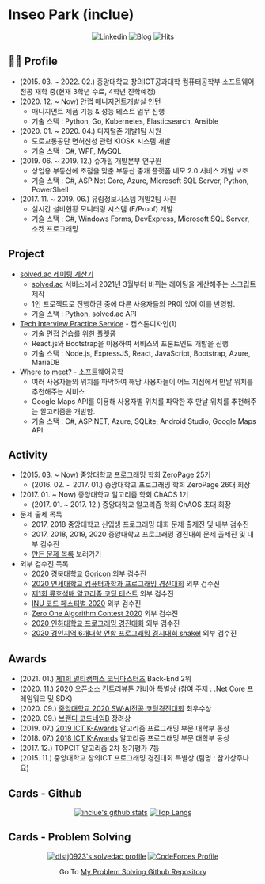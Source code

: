 # Inseo Park (inclue)

<div align="center">
 
[![Linkedin](https://img.shields.io/badge/-LinkedIn-blue?style=flat-square&logo=Linkedin&logoColor=white)](https://www.linkedin.com/in/inclue/)
[![Blog](http://img.shields.io/badge/-Tech%20blog-black?style=flat-square&logo=blogger&logoColor=white)](https://inclue.kr/)
[![Hits](https://hits.seeyoufarm.com/api/count/incr/badge.svg?url=https%3A%2F%2Fgithub.com%2Finclue)](https://github.com/inclue)

</div>

## 🙋‍♂️ Profile
 - (2015. 03. ~ 2022. 02.) 중앙대학교 창의ICT공과대학 컴퓨터공학부 소프트웨어전공 재학 중(현재 3학년 수료, 4학년 진학예정)
 - (2020. 12. ~ Now) 안랩 매니지먼트개발실 인턴
   - 매니지먼트 제품 기능 & 성능 테스트 업무 진행
   - 기술 스택 : Python, Go, Kubernetes, Elasticsearch, Ansible
 - (2020. 01. ~ 2020. 04.) 디지털존 개발1팀 사원
   - 도로교통공단 면허신청 관련 KIOSK 시스템 개발
   - 기술 스택 : C#, WPF, MySQL
 - (2019. 06. ~ 2019. 12.) 슈가힐 개발본부 연구원
   - 상업용 부동산에 초점을 맞춘 부동산 중개 플랫폼 네모 2.0 서비스 개발 보조
   - 기술 스택 : C#, ASP.Net Core, Azure, Microsoft SQL Server, Python, PowerShell
 - (2017. 11. ~ 2019. 06.) 유림정보시스템 개발2팀 사원
   - 실시간 설비현황 모니터링 시스템 (F/Proof) 개발
   - 기술 스택 : C#, Windows Forms, DevExpress, Microsoft SQL Server, 소켓 프로그래밍

## Project
 - [solved.ac 레이팅 계산기](https://github.com/inclue/SolvedacNewratingCalculator)
   - [solved.ac](https://solved.ac/) 서비스에서 2021년 3월부터 바뀌는 레이팅을 계산해주는 스크립트 제작
   - 1인 프로젝트로 진행하던 중에 다른 사용자들의 PR이 있어 이를 반영함.
   - 기술 스택 : Python, solved.ac API
 - [Tech Interview Practice Service](https://github.com/zeropage/tips) - 캡스톤디자인(1)
   - 기술 면접 연습를 위한 플랫폼
   - React.js와 Bootstrap을 이용하여 서비스의 프론트엔드 개발을 진행
   - 기술 스택 : Node.js, ExpressJS, React, JavaScript, Bootstrap, Azure, MariaDB
 - [Where to meet?](https://github.com/ChristopherJdL/wheretomeet-api) - 소프트웨어공학
   - 여러 사용자들의 위치를 파악하여 해당 사용자들이 어느 지점에서 만날 위치를 추천해주는 서비스
   - Google Maps API를 이용해 사용자별 위치를 파악한 후 만날 위치를 추천해주는 알고리즘을 개발함.
   - 기술 스택 : C#, ASP.NET, Azure, SQLite, Android Studio, Google Maps API

## Activity
 - (2015. 03. ~ Now) 중앙대학교 프로그래밍 학회 ZeroPage 25기
   - (2016. 02. ~ 2017. 01.) 중앙대학교 프로그래밍 학회 ZeroPage 26대 회장
 - (2017. 01. ~ Now) 중앙대학교 알고리즘 학회 ChAOS 1기
   - (2017. 01. ~ 2017. 12.) 중앙대학교 알고리즘 학회 ChAOS 초대 회장
 - 문제 출제 목록
   - 2017, 2018 중앙대학교 신입생 프로그래밍 대회 문제 출제진 및 내부 검수진
   - 2017, 2018, 2019, 2020 중앙대학교 프로그래밍 경진대회 문제 출제진 및 내부 검수진
   - [만든 문제 목록](https://www.acmicpc.net/problemset?sort=no_asc&author=dlstj0923&author_type=1) 보러가기
 - 외부 검수진 목록
   - [2020 경북대학교 Goricon](https://www.acmicpc.net/contest/view/545) 외부 검수진
   - [2020 연세대학교 컴퓨터과학과 프로그래밍 경진대회](https://www.acmicpc.net/contest/view/550) 외부 검수진
   - [제1회 류호석배 알고리즘 코딩 테스트](https://www.acmicpc.net/contest/view/557) 외부 검수진
   - [INU 코드 페스티벌 2020](https://www.acmicpc.net/category/detail/2364) 외부 검수진
   - [Zero One Algorithm Contest 2020](https://www.acmicpc.net/category/detail/2374) 외부 검수진
   - [2020 인하대학교 프로그래밍 경진대회](https://www.acmicpc.net/category/detail/2381) 외부 검수진
   - [2020 경인지역 6개대학 연합 프로그래밍 경시대회 shake!](https://www.acmicpc.net/category/detail/2399) 외부 검수진

## Awards
 - (2021. 01.) [제1회 멀티캠퍼스 코딩마스터즈](https://www.multicampus.com/common/board/boardMstr/124386?bltndSno=12351964) Back-End 2위
 - (2020. 11.) [2020 오픈소스 컨트리뷰톤](https://www.oss.kr/contributhon_notice/show/bf01f047-eb8e-429a-a986-3560bf6d691e) 가비아 특별상 (참여 주제 : .Net Core 프레임워크 및 SDK)
 - (2020. 09.) [중앙대학교 2020 SW‧AI전공 코딩경진대회](https://programmers.co.kr/competitions/515/cau-2020-sw-ai-coding-contest) 최우수상
 - (2020. 09.) [브랜디 코드네임B](https://brandi.goorm.io/assessment/22248/2020-%EB%B8%8C%EB%9E%9C%EB%94%94-%EC%BD%94%EB%94%A9%EB%8C%80%ED%9A%8C-%EC%BD%94%EB%93%9C%EB%84%A4%EC%9E%84b_) 장려상
 - (2019. 07.) [2019 ICT K-Awards](http://kise.or.kr/new/s2/s2_19.php) 알고리즘 프로그래밍 부문 대학부 동상
 - (2018. 07.) [2018 ICT K-Awards](http://kise.or.kr/new/s2/s2_19.php) 알고리즘 프로그래밍 부문 대학부 동상
 - (2017. 12.) TOPCIT 알고리즘 2차 정기평가 7등
 - (2015. 11.) 중앙대학교 창의ICT 프로그래밍 경진대회 특별상 (팀명 : 참가상주나요)
   
## Cards - Github
<div align="center">

[![inclue's github stats](https://github-readme-stats.vercel.app/api?username=inclue&show_icons=true&hide_border=true)](https://github.com/inclue)
[![Top Langs](https://github-readme-stats.vercel.app/api/top-langs/?username=inclue&layout=compact)](https://github.com/inclue)

</div>

## Cards - Problem Solving
<div align="center">

[![dlstj0923's solvedac profile](http://mazassumnida.wtf/api/v2/generate_badge?boj=dlstj0923)](https://solved.ac/profile/dlstj0923)
[![CodeForces Profile](http://cf.leed.at?id=inclue)](https://codeforces.com/profile/inclue)

</div>

<div align="center">
 
Go To [My Problem Solving Github Repository](https://github.com/inclue/Algorithm-Solution)

</div>
